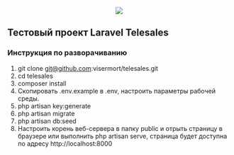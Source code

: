 <p align="center"><img src="https://laravel.com/assets/img/components/logo-laravel.svg"></p>

## Тестовый проект Laravel Telesales

### Инструкция по разворачиванию

1. git clone  git@github.com:visermort/telesales.git
2. cd telesales
3. composer install
4. Скопировать .env.example в .env, настроить параметры рабочей среды.
5. php artisan key:generate
6. php artisan migrate
7. php artisan db:seed
7. Настроить корень веб-сервера в папку public и отрыть страницу в браузере
 или выполнить php artisan serve, страница будет доступна по адресу http://localhost:8000
